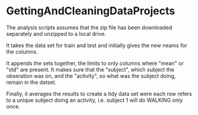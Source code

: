 # GettingAndCleaningDataProjects
The analysis scripts assumes that the zip file has been downloaded separately and unzipped to a local drive.

It takes the data set for train and test and initially gives the new neams for the columns.

It appends the sets together, the limits to only columns where "mean" or "std" are present. It makes sure that the "subject", which subject the obseration was on, and the "activity", so what was the subject doing, remain in the datset.

Finally, it averages the results to create a tidy data set were each row refers to a unique subject doing an activity, i.e. subject 1 will do WALKING only once.


